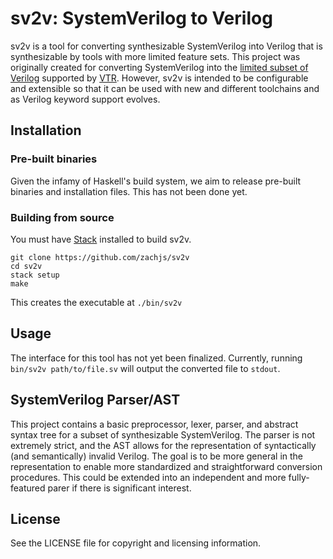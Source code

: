 # sv2v: SystemVerilog to Verilog

sv2v is a tool for converting synthesizable SystemVerilog into Verilog that is
synthesizable by tools with more limited feature sets. This project was
originally created for converting SystemVerilog into the [limited subset of
Verilog] supported by [VTR]. However, sv2v is intended to be configurable and
extensible so that it can be used with new and different toolchains and as
Verilog keyword support evolves.

[limited subset of Verilog]: https://vtr-verilog-to-routing.readthedocs.io/en/latest/odin/index.html#verilog-hdl-file-keyword-support
[VTR]: https://github.com/verilog-to-routing/vtr-verilog-to-routing


## Installation

### Pre-built binaries

Given the infamy of Haskell's build system, we aim to release pre-built binaries
and installation files. This has not been done yet.

### Building from source

You must have [Stack] installed to build sv2v.

[Stack]: https://www.haskellstack.org/

```
git clone https://github.com/zachjs/sv2v
cd sv2v
stack setup
make
```

This creates the executable at `./bin/sv2v`


## Usage

The interface for this tool has not yet been finalized. Currently, running
`bin/sv2v path/to/file.sv` will output the converted file to `stdout`.


## SystemVerilog Parser/AST

This project contains a basic preprocessor, lexer, parser, and abstract syntax
tree for a subset of synthesizable SystemVerilog. The parser is not extremely
strict, and the AST allows for the representation of syntactically (and
semantically) invalid Verilog. The goal is to be more general in the
representation to enable more standardized and straightforward conversion
procedures. This could be extended into an independent and more fully-featured
parer if there is significant interest.


## License

See the LICENSE file for copyright and licensing information.
